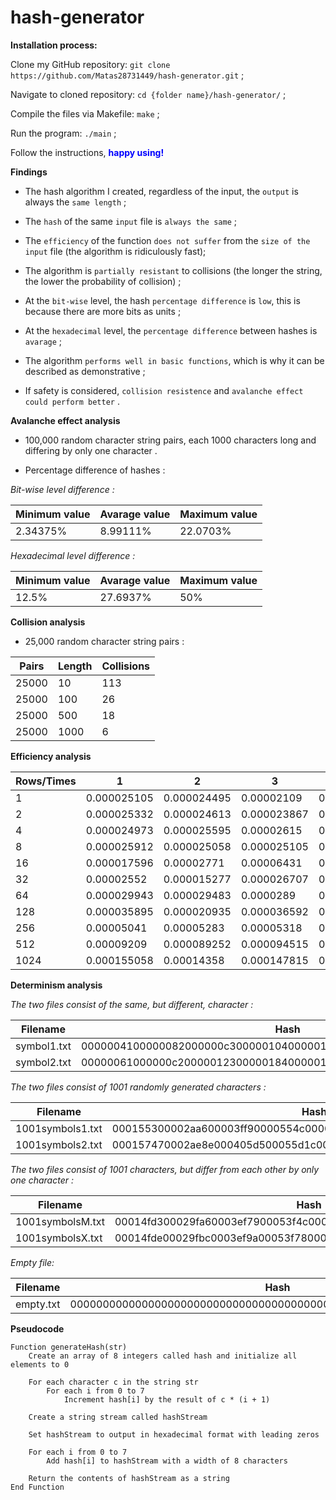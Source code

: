 # hash-generator

**Installation process:**

Clone my GitHub repository: `git clone https://github.com/Matas28731449/hash-generator.git` ;

Navigate to cloned repository: `cd {folder name}/hash-generator/` ;

Compile the files via Makefile: `make` ;

Run the program: `./main` ;

Follow the instructions, <b style="color: blue">happy using!</b>

**Findings**

- The hash algorithm I created, regardless of the input, the `output` is always the `same length` ;

- The `hash` of the same `input` file is `always the same` ;

- The `efficiency` of the function `does not suffer` from the `size of the input` file (the algorithm is ridiculously fast);

- The algorithm is `partially resistant` to collisions (the longer the string, the lower the probability of collision) ;

- At the `bit-wise` level, the hash `percentage difference` is `low`, this is because there are more bits as units ;

- At the `hexadecimal` level, the `percentage difference` between hashes is `avarage` ;

- The algorithm `performs well in basic functions`, which is why it can be described as demonstrative ;

- If safety is considered, `collision resistence` and `avalanche effect could perform better` .

**Avalanche effect analysis**

- 100,000 random character string pairs, each 1000 characters long and differing by only one character .

- Percentage difference of hashes :
    
*Bit-wise level difference :*

| Minimum value | Avarage value | Maximum value |
|---------------|---------------|---------------|
| 2.34375%      | 8.99111%      | 22.0703%      |

*Hexadecimal level difference :*

| Minimum value | Avarage value | Maximum value |
|---------------|---------------|---------------|
| 12.5%         | 27.6937%      | 50%           |

**Collision analysis**

- 25,000 random character string pairs :

| Pairs | Length | Collisions |
|-------|--------|------------|
| 25000 | 10     | 113        |
| 25000 | 100    | 26         |
| 25000 | 500    | 18         |
| 25000 | 1000   | 6          |

**Efficiency analysis**

| Rows/Times | 1           | 2           | 3           | 4           | 5           | Avg. time  |
|------------|-------------|-------------|-------------|-------------|-------------|------------|
| 1          | 0.000025105 | 0.000024495 | 0.00002109  | 0.000025388 | 0.000024308 | 0.00002407 |
| 2          | 0.000025332 | 0.000024613 | 0.000023867 | 0.000025222 | 0.000024833 | 0.00002477 |
| 4          | 0.000024973 | 0.000025595 | 0.00002615  | 0.000024303 | 0.00006708  | 0.00003362 |
| 8          | 0.000025912 | 0.000025058 | 0.000025105 | 0.000024748 | 0.000020465 | 0.00002425 |
| 16         | 0.000017596 | 0.00002771  | 0.00006431  | 0.000024572 | 0.000024815 | 0.0000318  |
| 32         | 0.00002552  | 0.000015277 | 0.000026707 | 0.000026348 | 0.000026237 | 0.00002401 |
| 64         | 0.000029943 | 0.000029483 | 0.0000289   | 0.00002419  | 0.000028712 | 0.00002824 |
| 128        | 0.000035895 | 0.000020935 | 0.000036592 | 0.000036005 | 0.00003748  | 0.00003338 |
| 256        | 0.00005041  | 0.00005283  | 0.00005318  | 0.000041813 | 0.000051743 | 0.00004999 |
| 512        | 0.00009209  | 0.000089252 | 0.000094515 | 0.00009622  | 0.000085825 | 0.00009158 |
| 1024       | 0.000155058 | 0.00014358  | 0.000147815 | 0.000148903 | 0.000149233 | 0.00014891 |

**Determinism analysis**

*The two files consist of the same, but different, character :*

| Filename    | Hash                                                             |
|-------------|------------------------------------------------------------------|
| symbol1.txt | 0000004100000082000000c3000001040000014500000186000001c700000208 |
| symbol2.txt | 00000061000000c20000012300000184000001e500000246000002a700000308 |

*The two files consist of 1001 randomly generated characters :*

| Filename         | Hash                                                             |
|------------------|------------------------------------------------------------------|
| 1001symbols1.txt | 000155300002aa600003ff90000554c00006a9f00007ff2000095450000aa980 |
| 1001symbols2.txt | 000157470002ae8e000405d500055d1c0006b46300080baa000962f1000aba38 |

*The two files consist of 1001 characters, but differ from each other by only one character :*

| Filename         | Hash                                                             |
|------------------|------------------------------------------------------------------|
| 1001symbolsM.txt | 00014fd300029fa60003ef7900053f4c00068f1f0007def200092ec5000a7e98 |
| 1001symbolsX.txt | 00014fde00029fbc0003ef9a00053f7800068f560007df3400092f12000a7ef0 |

*Empty file:*

| Filename  | Hash                                                             |
|-----------|------------------------------------------------------------------|
| empty.txt | 0000000000000000000000000000000000000000000000000000000000000000 |

**Pseudocode**

```
Function generateHash(str)
    Create an array of 8 integers called hash and initialize all elements to 0

    For each character c in the string str
        For each i from 0 to 7
            Increment hash[i] by the result of c * (i + 1)

    Create a string stream called hashStream

    Set hashStream to output in hexadecimal format with leading zeros

    For each i from 0 to 7
        Add hash[i] to hashStream with a width of 8 characters

    Return the contents of hashStream as a string
End Function
```
